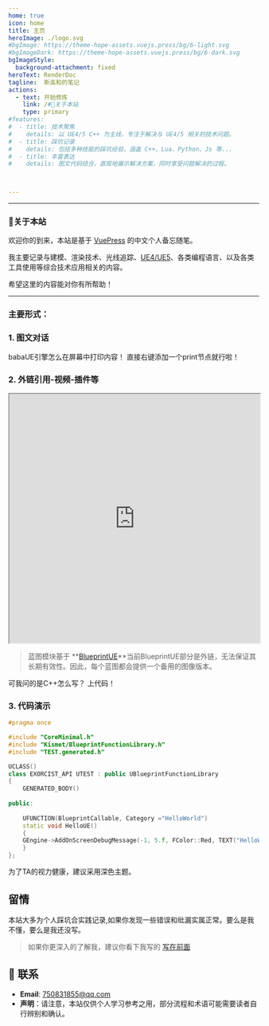 ```yaml
---
home: true
icon: home
title: 主页
heroImage: ./logo.svg
#bgImage: https://theme-hope-assets.vuejs.press/bg/6-light.svg
#bgImageDark: https://theme-hope-assets.vuejs.press/bg/6-dark.svg
bgImageStyle:
  background-attachment: fixed
heroText: RenderDoc
tagline:  斯高和的笔记
actions:
  - text: 开始修炼
    link: /#🤞关于本站
    type: primary
#features:
#  - title: 技术聚焦
#    details: 以 UE4/5 C++ 为主线，专注于解决与 UE4/5 相关的技术问题。
#  - title: 踩坑记录
#    details: 包括多种技能的踩坑经验，涵盖 C++、Lua、Python、Js 等...
#  - title: 丰富表达
#    details: 图文代码结合，直观地展示解决方案，同时享受问题解决的过程。



---
```

<hr>

### 🤞关于本站

欢迎你的到来，本站是基于 [VuePress](https://theme-hope.vuejs.press/zh/) 的中文个人备忘随笔。

我主要记录与建模、渲染技术、光线追踪、[UE4/UE5](https://docs.unrealengine.com/5.0/zh-CN/)、各类编程语言、以及各类工具使用等综合技术应用相关的内容。

希望这里的内容能对你有所帮助！

<hr>

### 主要形式：

### 1. 图文对话

<chatmessage avatar="./assets/emoji/hx.png" :avatarWidth="40">
babaUE引擎怎么在屏幕中打印内容！
</chatmessage>

<chatmessage avatar="./assets/emoji/blzt.png" :avatarWidth="40" alignLeft>
  直接右键添加一个print节点就行啦！
</chatmessage>

### 2. 外链引用-视频-插件等

<iframe src="https://blueprintue.com/render/j0oxoqx7/" width="100%" height="500" scrolling="no" allowfullscreen></iframe>

>蓝图模块基于 **[BlueprintUE](https://blueprintue.com/)**当前BlueprintUE部分是外链，无法保证其长期有效性。因此，每个蓝图都会提供一个备用的图像版本。

<chatmessage avatar="./assets/emoji/hx.png" :avatarWidth="40">
可我问的是C++怎么写？
</chatmessage>

<chatmessage avatar="./assets/emoji/blzt.png" :avatarWidth="40" alignLeft>
上代码！ 
</chatmessage>

### 3. 代码演示

``` cpp
#pragma once

#include "CoreMinimal.h"
#include "Kismet/BlueprintFunctionLibrary.h"
#include "TEST.generated.h"

UCLASS()
class EXORCIST_API UTEST : public UBlueprintFunctionLibrary
{
	GENERATED_BODY()
	
public:
	
	UFUNCTION(BlueprintCallable, Category ="HelloWorld")
	static void HelloUE()
	{
	GEngine->AddOnScreenDebugMessage(-1, 5.f, FColor::Red, TEXT("HelloWorld"));
	}
};

```

<chatmessage avatar="./assets/emoji/bqb (6).png" :avatarWidth="40">
为了TA的视力健康，建议采用深色主题。
</chatmessage>

## 留情

<chatmessage avatar="./assets/emoji/hh.png" :avatarWidth="40">
本站大多为个人踩坑合实践记录,如果你发现一些错误和纰漏实属正常。要么是我不懂，要么是我还没写。
</chatmessage>

>如果你更深入的了解我，建议你看下我写的 [写在前面](/preface/README.md)

## :email: 联系

- **Email**: <a href="mailto:750831855@qq.com">750831855@qq.com</a>
- **声明**：请注意，本站仅供个人学习参考之用，部分流程和术语可能需要读者自行辨别和确认。
